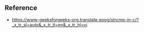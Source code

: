 ## Reference
- https://www-geeksforgeeks-org.translate.goog/strcmp-in-c/?_x_tr_sl=auto&_x_tr_tl=en&_x_tr_hl=vi
